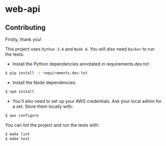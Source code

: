 # web-api

## Contributing

Firstly, thank you!

This project uses `Python 3.6` and `Node 8`. You will also need `Docker` to run the tests.

* Install the Python dependencies annotated in requirements.dev.txt:
```bash
$ pip install -r requirements.dev.txt
```

* Install the Node dependencies:
```bash
$ npm install
```

* You'll also need to set up your AWS credentials. Ask your local admin for a set. Store them locally with:
```bash
$ aws configure
```

You can lint the project and run the tests with:
```bash
$ make lint
$ make test
```
